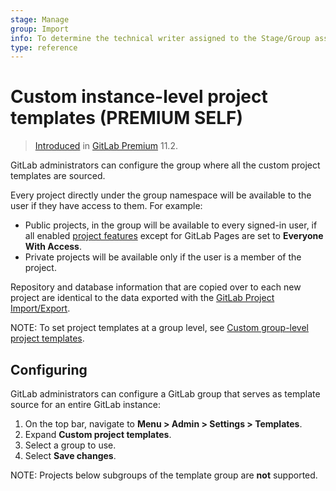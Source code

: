 ```yaml
---
stage: Manage
group: Import
info: To determine the technical writer assigned to the Stage/Group associated with this page, see https://about.gitlab.com/handbook/engineering/ux/technical-writing/#assignments
type: reference
---
```


# Custom instance-level project templates **(PREMIUM SELF)**

> [Introduced](https://gitlab.com/gitlab-org/gitlab/-/issues/6860) in [GitLab Premium](https://about.gitlab.com/pricing/) 11.2.

GitLab administrators can configure the group where all the custom project
templates are sourced.

Every project directly under the group namespace will be
available to the user if they have access to them. For example:

- Public projects, in the group will be available to every signed-in user, if all enabled [project features](../project/settings/index.md#sharing-and-permissions)
  except for GitLab Pages are set to **Everyone With Access**.
- Private projects will be available only if the user is a member of the project.

Repository and database information that are copied over to each new project are
identical to the data exported with the
[GitLab Project Import/Export](../project/settings/import_export.md).

NOTE:
To set project templates at a group level,
see [Custom group-level project templates](../group/custom_project_templates.md).

## Configuring

GitLab administrators can configure a GitLab group that serves as template
source for an entire GitLab instance:

1. On the top bar, navigate to **Menu > Admin > Settings > Templates**.
1. Expand **Custom project templates**.
1. Select a group to use.
1. Select **Save changes**.

NOTE:
Projects below subgroups of the template group are **not** supported.

<!-- ## Troubleshooting

Include any troubleshooting steps that you can foresee. If you know beforehand what issues
one might have when setting this up, or when something is changed, or on upgrading, it's
important to describe those, too. Think of things that may go wrong and include them here.
This is important to minimize requests for support, and to avoid doc comments with
questions that you know someone might ask.

Each scenario can be a third-level heading, e.g. `### Getting error message X`.
If you have none to add when creating a doc, leave this section in place
but commented out to help encourage others to add to it in the future. -->

